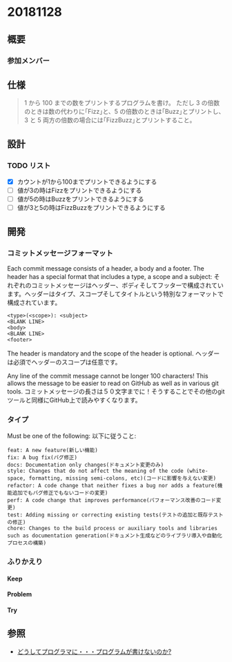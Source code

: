 # 20181128

## 概要

### 参加メンバー


## 仕様

> 1 から 100 までの数をプリントするプログラムを書け。
> ただし 3 の倍数のときは数の代わりに｢Fizz｣と、5 の倍数のときは｢Buzz｣とプリントし、3 と 5 両方の倍数の場合には｢FizzBuzz｣とプリントすること。

## 設計

### TODO リスト

- [x] カウントが1から100までプリントできるようにする
- [ ] 値が3の時はFizzをプリントできるようにする
- [ ] 値が5の時はBuzzをプリントできるようにする
- [ ] 値が3と5の時はFizzBuzzをプリントできるようにする

## 開発

### コミットメッセージフォーマット

Each commit message consists of a header, a body and a footer. The header has a special format that includes a type, a scope and a subject:
それぞれのコミットメッセージはヘッダー、ボディそしてフッターで構成されています。ヘッダーはタイプ、スコープそしてタイトルという特別なフォーマットで構成されています。

```
<type>(<scope>): <subject>
<BLANK LINE>
<body>
<BLANK LINE>
<footer>
```

The header is mandatory and the scope of the header is optional.
ヘッダーは必須でヘッダーのスコープは任意です。

Any line of the commit message cannot be longer 100 characters! This allows the message to be easier to read on GitHub as well as in various git tools.
コミットメッセージの長さは５０文字までに！そうすることでその他のgitツールと同様にGitHub上で読みやすくなります。

### タイプ

Must be one of the following:
以下に従うこと:

    feat: A new feature(新しい機能)
    fix: A bug fix(バグ修正)
    docs: Documentation only changes(ドキュメント変更のみ)
    style: Changes that do not affect the meaning of the code (white-space, formatting, missing semi-colons, etc)(コードに影響を与えない変更)
    refactor: A code change that neither fixes a bug nor adds a feature(機能追加でもバグ修正でもないコードの変更)
    perf: A code change that improves performance(パフォーマンス改善のコード変更)
    test: Adding missing or correcting existing tests(テストの追加と既存テストの修正)
    chore: Changes to the build process or auxiliary tools and libraries such as documentation generation(ドキュメント生成などのライブラリ導入や自動化プロセスの構築)

### ふりかえり

#### Keep

#### Problem

#### Try

## 参照

- [どうしてプログラマに・・・プログラムが書けないのか?](http://www.aoky.net/articles/jeff_atwood/why_cant_programmers_program.htm)
